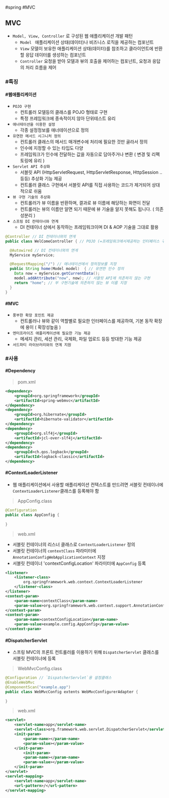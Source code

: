 \#spring #MVC

## MVC

- `Model, View, Controller` 로 구성된 웹 애플리케이션 개발 패턴
  - `Model ` 애플리케이션 상태(데이터)나 비즈니스 로직을 제공하는 컴포넌트
  - `View`  모델이 보유한 애플리케이션 상태(데이터)를 참조하고 클라이언트에 반환할 응답 데이터를 생성하는 컴포넌트
  - `Controller` 요청을 받아 모델과 뷰의 호출을 제어하는 컴포넌트, 요청과 응답의 처리 흐름을 제어



### #특징

#### #웹애플리케이션

- `POJO 구현`
  - 컨트롤러 모델등의 클래스를 POJO 형태로 구현
  - 특정 프레임워크에 종속적이지 않아 단위테스트 유리
- `애너테이션을 이용한 설정`
  - 각종 설정정보를 애너테이션으로 정의
- `유연한 메서드 시그니처 정의`
  - 컨트롤러 클래스의 메서드 매개변수에 처리에 필요한 것만 골라서 정의
  - 인수에 지정할 수 있는 타입도 다양
  - 프레임워크가 인수에 전달하는 값을 자동으로 담아주거나 변환 ( 변경 및 리펙토링에 유리 )
- `Servlet API 추상화`
  - 서블릿 API (HttpServletRequest, HttpServletResponse, HttpSession .. 등등) 추상화 기능 제공
  - 컨트롤러 클래스 구현에서 서블릿 API를 직접 사용하는 코드가 제거되어 상대적으로 쉬움
- `뷰 구현 기술의 추상화`
  - 컨트롤러가 뷰 이름을 반환하며, 결과로 뷰 이름에 해당하는 화면이 전달
  - 컨트롤러는 뷰의 이름만 알면 되기 때문에 뷰 기술을 알지 못해도 됩니다. ( 의존성분리 )
- `스프링 DI 컨테이너와 연계`
  - DI 컨테이너 상에서 동작하는 프레임워크이며 DI & AOP 기술을 그대로 활용

```java
@Controller // DI 컨테이너와의 연게
public class WelComeController { // POJO (=프레임워크에서제공하는 인터페이스 구현은 불필요)

  @Autowired // DI 컨테이너와의 연게
  MyService myService;

  @RequestMapping("/") // 애너테이션에서 정의정보를 지정
  public String home(Model model)  { // 유연한 인수 정의
    Data now = myService.getCurrentData();
    model.addAttribute("now", now); // 서블릿 API에 의존하지 않는 구현
    return "home"; // 부 구현기술에 의존하지 않는 뷰 이름 지정
  }
}
```

#### #MVC

- `풍부한 확장 포인트 제공`
  - 컨트롤러나 뷰와 같이 역할별로 필요한 인터페이스를 제공하여, 기본 동작 확장에 용이 ( 확장성높음 )
- `엔터프라이즈 애플리케이션에 필요한 기능 제공`
  - 메세지 관리, 세션 관리, 국제화, 파일 업로드 등등 방대한 기능 제공
- `서드파티 라이브러리와의 연계 지원`



### #사용

#### #Dependency

> pom.xml

```xml 
<dependency>
	<groupId>org.springframework</groupId>
    <artifactId>spring-webmvc</artifactId>
</dependency>
<dependency>
	<groupId>org.hibernate</groupId>
    <artifactId>hibernate-validator</artifactId>
</dependency>
<dependency>
	<groupId>org.slf4j</groupId>
    <artifactId>jcl-over-slf4j</artifactId>
</dependency>
<dependency>
	<groupId>ch.qos.logback</groupId>
    <artifactId>logback-classic</artifactId>
</dependency>

```

#### #ContextLoaderListener

- 웹 애플리케이션에서 사용할 애플리케이션 컨텍스트를 만드려면 서블릿 컨테이너에 `ContextLoaderListener`클래스를 등록해야 함

> AppConfig.class

```java
@Configuration
public class AppConfig {
    
}
```

> web.xml

- 서블릿 컨테이너의 리스너 클래스로 `ContextLoaderListener` 정의
- 서블릿 컨테이너의 `contextClass` 파라미터에 `AnnotationConfigWebApplicationContext` 지정
- 서블릿 컨테이너 'contextConfigLocation' 파라미터에 `AppConfig` 등록

```xml
<listener>
	<listener-class>
    	org.springframework.web.context.ContextLoaderListener
    </listener-class>
</listener>
<context-param>
	<param-name>contextClass</param-name>
    <param-value>org.springframework.web.context.support.AnnotationConfigWebApplicationContext</param-value>
</context-param>
<context-param>
	<param-name>contextConfigLocation</param-name>
    <param-value>example.config.AppConfig</param-value>
</context-param>
```

#### #DispatcherServlet

- 스프링 MVC의 프론트 컨트롤러를 이용하기 위해 `DispatcherServlet` 클래스를 서블릿 컨테이너에 등록

> WebMvcConfig.class

```java
@Configuration // `DispatcherServlet`용 설정클래스
@EnableWebMvc
@ComponentScan("example.app")
public class WebMvcConfig extents WebMvcConfigurerAdapter {
    
}
```

> web.xml

```xml 
<servlet>
	<servlet-name>app</servlet-name>
    <servlet-class>org.framework.web.servlet.DispatcherServlet</servlet-class>
    <init-param>
    	<param-name></param-name>
        <param-value></param-value>
    </init-param>
        <init-param>
    	<param-name></param-name>
        <param-value></param-value>
    </init-param>
</servlet>
<servlet-mapping>
	<servlet-name>app</servlet-name>
    <url-pattern>/</url-pattern>
</servlet-mapping>
```




